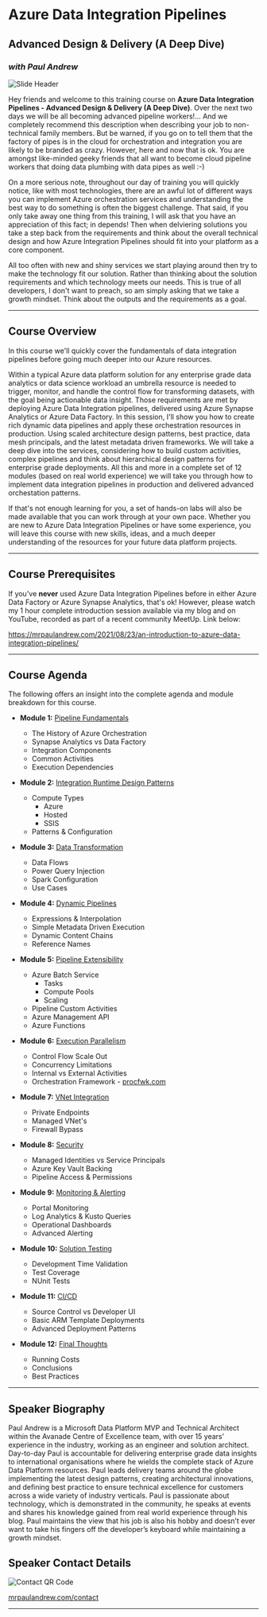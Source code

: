 # Azure Data Integration Pipelines
## Advanced Design & Delivery (A Deep Dive)
### _with Paul Andrew_

![Slide Header](https://raw.githubusercontent.com/mrpaulandrew/Azure-Data-Integration-Pipelines-Advanced-Design-and-Delivery/main/Images/Slide%20Header.png)

Hey friends and welcome to this training course on __Azure Data Integration Pipelines - Advanced Design & Delivery (A Deep Dive)__. Over the next two days we will be all becoming advanced pipeline workers!... And we completely recommend this description when describing your job to non-technical family members. But be warned, if you go on to tell them that the factory of pipes is in the cloud for orchestration and integration you are likely to be branded as crazy. However, here and now that is ok. You are amongst like-minded geeky friends that all want to become cloud pipeline workers that doing data plumbing with data pipes as well :-)

On a more serious note, throughout our day of training you will quickly notice, like with most technologies, there are an awful lot of different ways you can implement Azure orchestration services and understanding the best way to do something is often the biggest challenge. That said, if you only take away one thing from this training, I will ask that you have an appreciation of this fact; in depends! Then when delviering solutions you take a step back from the requirements and think about the overall technical design and how Azure Integration Pipelines should fit into your platform as a core component.

All too often with new and shiny services we start playing around then try to make the technology fit our solution. Rather than thinking about the solution requirements and which technology meets our needs. This is true of all developers, I don't want to preach, so am simply asking that we take a growth mindset. Think about the outputs and the requirements as a goal.

___

## Course Overview

In this course we'll quickly cover the fundamentals of data integration pipelines before going much deeper into our Azure resources. 

Within a typical Azure data platform solution for any enterprise grade data analytics or data science workload an umbrella resource is needed to trigger, monitor, and handle the control flow for transforming datasets, with the goal being actionable data insight. Those requirements are met by deploying Azure Data Integration pipelines, delivered using Azure Synapse Analytics or Azure Data Factory. In this session, I'll show you how to create rich dynamic data pipelines and apply these orchestration resources in production. Using scaled architecture design patterns, best practice, data mesh principals, and the latest metadata driven frameworks. We will take a deep dive into the services, considering how to build custom activities, complex pipelines and think about hierarchical design patterns for enterprise grade deployments. All this and more in a complete set of 12 modules (based on real world experience) we will take you through how to implement data integration pipelines in production and delivered advanced orchestation patterns.

If that's not enough learning for you, a set of hands-on labs will also be made available that you can work through at your own pace. Whether you are new to Azure Data Integration Pipelines or have some experience, you will leave this course with new skills, ideas, and a much deeper understanding of the resources for your future data platform projects.

___

## Course Prerequisites

If you've __never__ used Azure Data Integration Pipelines before in either Azure Data Factory or Azure Synapse Analytics, that's ok! However, please watch my 1 hour complete introduction session available via my blog and on YouTube, recorded as part of a recent community MeetUp. Link below:

https://mrpaulandrew.com/2021/08/23/an-introduction-to-azure-data-integration-pipelines/

___

## Course Agenda

The following offers an insight into the complete agenda and module breakdown for this course.

* __Module 1:__ [Pipeline Fundamentals]()
  * The History of Azure Orchestration
  * Synapse Analytics vs Data Factory
  * Integration Components
  * Common Activities
  * Execution Dependencies

* __Module 2:__ [Integration Runtime Design Patterns]()
  * Compute Types
    * Azure
    * Hosted
    * SSIS
  * Patterns & Configuration

* __Module 3:__ [Data Transformation]()
  * Data Flows
  * Power Query Injection
  * Spark Configuration
  * Use Cases

* __Module 4:__ [Dynamic Pipelines]()
  * Expressions & Interpolation
  * Simple Metadata Driven Execution
  * Dynamic Content Chains
  * Reference Names

* __Module 5:__ [Pipeline Extensibility]()
  * Azure Batch Service
    * Tasks
    * Compute Pools
    * Scaling
  * Pipeline Custom Activities
  * Azure Management API
  * Azure Functions 

* __Module 6:__ [Execution Parallelism]()
  * Control Flow Scale Out
  * Concurrency Limitations
  * Internal vs External Activities
  * Orchestration Framework - [procfwk.com](http://procfwk.com/)

* __Module 7:__ [VNet Integration]()
  * Private Endpoints
  * Managed VNet's
  * Firewall Bypass

* __Module 8:__ [Security]()
  * Managed Identities vs Service Principals
  * Azure Key Vault Backing
  * Pipeline Access & Permissions

* __Module 9:__ [Monitoring & Alerting]()
    * Portal Monitoring
    * Log Analytics & Kusto Queries
    * Operational Dashboards
    * Advanced Alerting

* __Module 10:__ [Solution Testing]()
    * Development Time Validation
    * Test Coverage
    * NUnit Tests

* __Module 11:__ [CI/CD]()
    * Source Control vs Developer UI
    * Basic ARM Template Deployments
    * Advanced Deployment Patterns
        
* __Module 12:__ [Final Thoughts]()
  * Running Costs
  * Conclusions
  * Best Practices


___

## Speaker Biography

Paul Andrew is a Microsoft Data Platform MVP and Technical Architect within the Avanade Centre of Excellence team, with over 15 years’ experience in the industry, working as an engineer and solution architect. Day-to-day Paul is accountable for delivering enterprise grade data insights to international organisations where he wields the complete stack of Azure Data Platform resources. Paul leads delivery teams around the globe implementing the latest design patterns, creating architectural innovations, and defining best practice to ensure technical excellence for customers across a wide variety of industry verticals. Paul is passionate about technology, which is demonstrated in the community, he speaks at events and shares his knowledge gained from real world experience through his blog. Paul maintains the view that his job is also his hobby and doesn’t ever want to take his fingers off the developer’s keyboard while maintaining a growth mindset.

## Speaker Contact Details

![Contact QR Code](https://raw.githubusercontent.com/mrpaulandrew/Azure-Data-Integration-Pipelines-Advanced-Design-and-Delivery/main/Images/Contact.png)

[mrpaulandrew.com/contact](https://mrpaulandrew.com/contact/)
___